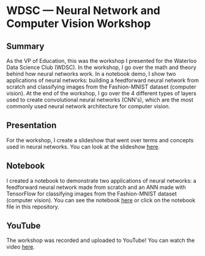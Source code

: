 # WDSC — Neural Network and Computer Vision Workshop

## Summary

As the VP of Education, this was the workshop I presented for the Waterloo Data Science Club (WDSC). In the workshop, I go over the math and theory behind how neural networks work. In a notebook demo, I show two applications of neural networks: building a feedforward neural network from scratch and classifying images from the Fashion-MNIST dataset (computer vision). At the end of the workshop, I go over the 4 different types of layers used to create convolutional neural networks (CNN's), which are the most commonly used neural network architecture for computer vision.

## Presentation

For the workshop, I create a slideshow that went over terms and concepts used in neural networks. You can look at the slideshow [here](https://bit.ly/2U0U8Jr).

## Notebook

I created a notebook to demonstrate two applications of neural networks: a feedforward neural network made from scratch and an ANN made with TensorFlow for classifying images from the Fashion-MNIST dataset (computer vision). You can see the notebook [here](https://bit.ly/32pKlRJ) or click on the notebook file in this repository.

## YouTube

The workshop was recorded and uploaded to YouTube! You can watch the video [here](https://www.youtube.com/watch?v=Y_YsKhBooOc&ab_channel=UWaterlooDataScience).
